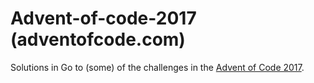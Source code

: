 # Advent-of-code-2017 (adventofcode.com)

Solutions in Go to (some) of the challenges in the [Advent of Code 2017](http://adventofcode.com/).

